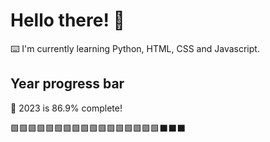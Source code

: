 # Hello there! 👋

⌨️ I'm currently learning Python, HTML, CSS and Javascript.

## Year progress bar

📅 2023 is 86.9% complete!

🟩🟩🟩🟩🟩🟩🟩🟩🟩🟩🟩🟩🟩🟩🟩🟩🟩⬛⬛⬛